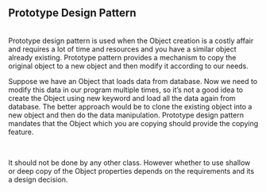 <h2> Prototype Design Pattern</h2>

<br>
Prototype design pattern is used when the Object creation is a costly affair and requires a lot of time and resources and you have a similar object already existing. Prototype pattern provides a mechanism to copy the original object to a new object and then modify it according to our needs.

<br>

Suppose we have an Object that loads data from database. Now we need to modify this data in our program multiple times, so it’s not a good idea to create the Object using new keyword and load all the data again from database. The better approach would be to clone the existing object into a new object and then do the data manipulation. Prototype design pattern mandates that the Object which you are copying should provide the copying feature. 

<br>

It should not be done by any other class. However whether to use shallow or deep copy of the Object properties depends on the requirements and its a design decision. 

